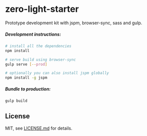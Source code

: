 # zero-light-starter

Prototype development kit with jspm, browser-sync, sass and gulp.

##### Development instructions:
```sh
# install all the dependencies
npm install

# serve build using browser-sync
gulp serve [--prod]

# optionally you can also install jspm globally
npm install -g jspm
```

##### Bundle to production:

```sh
gulp build
```

## License

MIT, see [LICENSE.md](http://github.com/naso/zero-light-starter/blob/master/LICENSE.md) for details.
